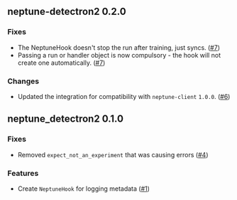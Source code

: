 ## neptune-detectron2 0.2.0

### Fixes
- The NeptuneHook doesn't stop the run after training, just syncs. ([#7](https://github.com/neptune-ai/neptune-detectron2/pull/7))
- Passing a run or handler object is now compulsory - the hook will not create one automatically. ([#7](https://github.com/neptune-ai/neptune-detectron2/pull/7))

### Changes
- Updated the integration for compatibility with `neptune-client` `1.0.0`. ([#6](https://github.com/neptune-ai/neptune-detectron2/pull/6))

## neptune_detectron2 0.1.0

### Fixes
- Removed `expect_not_an_experiment` that was causing errors ([#4](https://github.com/neptune-ai/neptune-detectron2/pull/4))

### Features
- Create `NeptuneHook` for logging metadata ([#1](https://github.com/neptune-ai/neptune-detectron2/pull/1))
